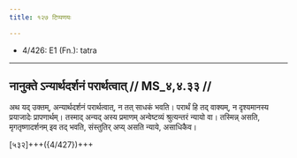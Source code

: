 ```yaml
---
title: १२७ टिप्पणयः

---
```

- 4/426: E1 (Fn.): tatra

____________________________________________


## नानुक्ते ऽन्यार्थदर्शनं परार्थत्वात् // MS_४,४.३३ //

अथ यद् उक्तम्, अन्यार्थदर्शनं परार्थत्वात्, न तत् साधकं भवति। परार्थं हि तद् वाक्यम्, न दृश्यमानस्य प्रयाजादेः प्रापणार्थम्। तस्माद् अन्यद् अस्य प्रमाणम् अन्वेष्टव्यं श्रुत्यन्तरं न्यायो वा। तस्मिन्न् असति, मृगतृष्णादर्शनम् इव तद् भवति, संस्तुतिर् अप्य् असति न्याये, असाधिकैव।

[५३२]+++({4/427})+++